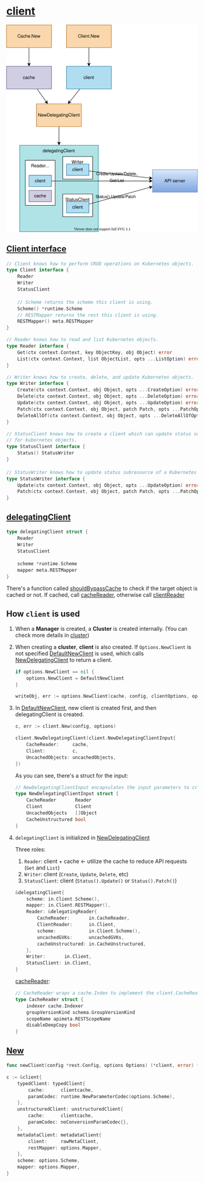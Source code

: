 # [client](https://github.com/kubernetes-sigs/controller-runtime/tree/v0.12.3/pkg/client/client.go)

![](diagram.drawio.svg)

## [Client interface](https://github.com/kubernetes-sigs/controller-runtime/blob/v0.13.0/pkg/client/interfaces.go#L101)

```go
// Client knows how to perform CRUD operations on Kubernetes objects.
type Client interface {
	Reader
	Writer
	StatusClient

	// Scheme returns the scheme this client is using.
	Scheme() *runtime.Scheme
	// RESTMapper returns the rest this client is using.
	RESTMapper() meta.RESTMapper
}
```

```go
// Reader knows how to read and list Kubernetes objects.
type Reader interface {
	Get(ctx context.Context, key ObjectKey, obj Object) error
	List(ctx context.Context, list ObjectList, opts ...ListOption) error
}
```

```go
// Writer knows how to create, delete, and update Kubernetes objects.
type Writer interface {
	Create(ctx context.Context, obj Object, opts ...CreateOption) error
	Delete(ctx context.Context, obj Object, opts ...DeleteOption) error
	Update(ctx context.Context, obj Object, opts ...UpdateOption) error
	Patch(ctx context.Context, obj Object, patch Patch, opts ...PatchOption) error
	DeleteAllOf(ctx context.Context, obj Object, opts ...DeleteAllOfOption) error
}
```

```go
// StatusClient knows how to create a client which can update status subresource
// for kubernetes objects.
type StatusClient interface {
	Status() StatusWriter
}

// StatusWriter knows how to update status subresource of a Kubernetes object.
type StatusWriter interface {
	Update(ctx context.Context, obj Object, opts ...UpdateOption) error
	Patch(ctx context.Context, obj Object, patch Patch, opts ...PatchOption) error
}
```

## [delegatingClient](https://github.com/kubernetes-sigs/controller-runtime/blob/v0.13.0/pkg/client/split.go#L69)

```go
type delegatingClient struct {
	Reader
	Writer
	StatusClient

	scheme *runtime.Scheme
	mapper meta.RESTMapper
}
```

There's a function called [shouldBypassCache](https://github.com/kubernetes-sigs/controller-runtime/blob/v0.13.0/pkg/client/split.go#L102) to check if the target object is cached or not. If cached, call [cacheReader](), otherwise call [clientReader]()


## How `client` is used

1. When a **Manager** is created, a **Cluster** is created internally. (You can check more details in [cluster](../cluster/README.md))
1. When creating a **cluster**, **client** is also created. If `Options.NewClient` is not specified [DefaultNewClient](https://github.com/kubernetes-sigs/controller-runtime/blob/v0.13.0/pkg/cluster/cluster.go#L259) is used, which calls [NewDelegatingClient](https://github.com/kubernetes-sigs/controller-runtime/blob/v0.13.0/pkg/client/split.go#L44) to return a client.

	```go
	if options.NewClient == nil {
		options.NewClient = DefaultNewClient
	}
	```

	```go
	writeObj, err := options.NewClient(cache, config, clientOptions, options.ClientDisableCacheFor...)
	```

1. In [DefaultNewClient](https://github.com/kubernetes-sigs/controller-runtime/blob/v0.13.0/pkg/cluster/cluster.go#L259), new client is created first, and then delegatingClient is created.
	```go
	c, err := client.New(config, options)
	```

	```go
	client.NewDelegatingClient(client.NewDelegatingClientInput{
		CacheReader:     cache,
		Client:          c,
		UncachedObjects: uncachedObjects,
	})
	```

	As you can see, there's a struct for the input:
	```go
	// NewDelegatingClientInput encapsulates the input parameters to create a new delegating client.
	type NewDelegatingClientInput struct {
		CacheReader       Reader
		Client            Client
		UncachedObjects   []Object
		CacheUnstructured bool
	}
	```

1. `delegatingClient` is initialized in [NewDelegatingClient](https://github.com/kubernetes-sigs/controller-runtime/blob/v0.13.0/pkg/client/split.go#L44)

	Three roles:
	1. `Reader`: client + cache <- utilize the cache to reduce API requests (`Get` and `List`)
	1. `Writer`: client (`Create`, `Update`, `Delete`, etc)
	1. `StatusClient`: client (`Status().Update()` or `Status().Patch()`)

	```go
	&delegatingClient{
		scheme: in.Client.Scheme(),
		mapper: in.Client.RESTMapper(),
		Reader: &delegatingReader{
			CacheReader:       in.CacheReader,
			ClientReader:      in.Client,
			scheme:            in.Client.Scheme(),
			uncachedGVKs:      uncachedGVKs,
			cacheUnstructured: in.CacheUnstructured,
		},
		Writer:       in.Client,
		StatusClient: in.Client,
	}
	```

	[cacheReader](https://github.com/kubernetes-sigs/controller-runtime/blob/v0.13.0/pkg/cache/internal/cache_reader.go#L40):

	```go
	// CacheReader wraps a cache.Index to implement the client.CacheReader interface for a single type.
	type CacheReader struct {
		indexer cache.Indexer
		groupVersionKind schema.GroupVersionKind
		scopeName apimeta.RESTScopeName
		disableDeepCopy bool
	}
	```

## [New](https://github.com/kubernetes-sigs/controller-runtime/blob/v0.13.0/pkg/client/client.go#L75)

```go
func newClient(config *rest.Config, options Options) (*client, error) {
```

```go
c := &client{
    typedClient: typedClient{
        cache:      clientcache,
        paramCodec: runtime.NewParameterCodec(options.Scheme),
    },
    unstructuredClient: unstructuredClient{
        cache:      clientcache,
        paramCodec: noConversionParamCodec{},
    },
    metadataClient: metadataClient{
        client:     rawMetaClient,
        restMapper: options.Mapper,
    },
    scheme: options.Scheme,
    mapper: options.Mapper,
}
```
